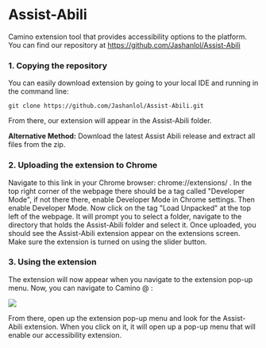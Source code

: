 # Assist-Abili
Camino extension tool that provides accessibility options to the platform. 
You can find our repository at https://github.com/Jashanlol/Assist-Abili

### 1. Copying the repository
You can easily download extension by going to your local IDE and running in the command line:

```
git clone https://github.com/Jashanlol/Assist-Abili.git
```
From there, our extension will appear in the Assist-Abili folder. 


**Alternative Method:**
Download the latest Assist Abili release and extract all files from the zip. 

### 2. Uploading the extension to Chrome
Navigate to this link in your Chrome browser: chrome://extensions/  . In the top right corner of the webpage there should be a tag called "Developer Mode", if not there there, enable Developer Mode in Chrome settings. Then enable Developer Mode. Now click on the tag "Load Unpacked" at the top left of the webpage. It will prompt you to select a folder, navigate to the directory that holds the Assist-Abili folder and select it. Once uploaded, you should see the Assist-Abili extension appear on the extensions screen. Make sure the extension is turned on using the slider button.


### 3. Using the extension
The extension will now appear when you navigate to the extension pop-up menu. Now, you can navigate to Camino @ :  

[![](https://img.shields.io/badge/Camino-red?style=for-the-badge)](https://camino.instructure.com/)
  
From there, open up the extension pop-up menu and look for the Assist-Abili extension. When you click on it, it will open up a pop-up menu that will enable our accessibility extension.



  




